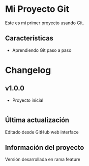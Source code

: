 # Mi Proyecto Git
Este es mi primer proyecto usando Git. 
     
## Características
- Aprendiendo Git paso a paso
# Changelog
   
   ## v1.0.0
   - Proyecto inicial
     ``` 
## Última actualización
Editado desde GitHub web interface

## Información del proyecto
   Versión desarrollada en rama feature
